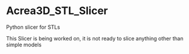 # Acrea3D_STL_Slicer
Python slicer for STLs

This Slicer is being worked on, it is not ready to slice anything other than simple models
